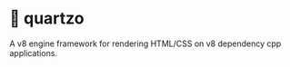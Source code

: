 # :construction_worker: quartzo
A v8 engine framework for rendering HTML/CSS on v8 dependency cpp applications.
